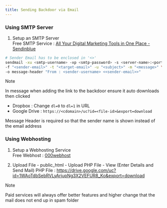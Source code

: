 ```yaml
---
title: Sending Backdoor via Email
---
```


### Using SMTP Server

1. Setup an SMTP Server  
   Free SMTP Service : [All Your Digital Marketing Tools in One Place - Sendinblue](https://www.sendinblue.com/)

````bash
# Sender Email has to be enclosed in '<>'
sendmail -xu <smtp-username> -xp <smtp-password> -s <server-name>:<port> \
-f "<sender-email>" -t "<target-email>" -u "<subject>" -m "<message>" \
-o message-header "From : <sender-username> <<sender-email>>"
````

 > [!NOTE]
 > In message when adding the link to the backdoor ensure it auto downloads then clicked
 > * Dropbox : Change `dl=0` to `dl=1` in URL
 > * Google Drive : `https://<cdomain>/uc?id=<file-id>&export=download`
 > 
 > Message Header is required so that the sender name is shown instead of the email address

### Using Webhosting

1. Setup a Webhosting Service  
   Free Webhost : [000webhost](https://www.000webhost.com/)

1. Upload File - public_html - Upload PHP File - View (Enter Details and Send Mail)
   PHP File : <https://drive.google.com/uc?id=1WAoTdbSebRVLyArjupNg3X2VEFUR8_Ko&export=download>

 > [!NOTE]
 > Paid services will always offer better features and higher change that the mail does not end up in spam folder